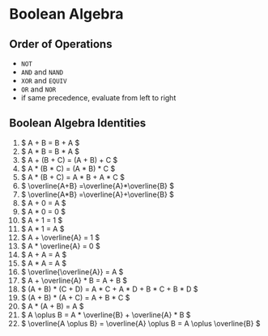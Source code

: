 <!-- Be sure to include the following in the head of the resulting HTML!

<script type="text/x-mathjax-config">
MathJax.Hub.Config({
  tex2jax: {inlineMath: [['$','$'], ['\\(','\\)']]}
});
<script src='https://cdnjs.cloudflare.com/ajax/libs/mathjax/2.7.2/MathJax.js?config=TeX-MML-AM_CHTML'></script> 
-->

# Boolean Algebra

## Order of Operations

- `NOT`
- `AND` and `NAND`
- `XOR` and `EQUIV`
- `OR` and `NOR`
- if same precedence, evaluate from left to right

## Boolean Algebra Identities

1. $ A + B = B + A $
2. $ A * B = B * A $
3. $ A + (B + C) = (A + B) + C $
4. $ A * (B * C) = (A * B) * C $
5. $ A * (B + C) = A * B + A * C $
6. $ \overline{A+B} =\overline{A}*\overline{B} $
7. $ \overline{A*B} =\overline{A}+\overline{B} $
8. $ A + 0 = A $
9. $ A * 0 = 0 $
10. $ A + 1 = 1 $
11. $ A * 1 = A $
12. $ A + \overline{A} = 1 $
13. $ A * \overline{A} = 0 $
14. $ A + A = A $
15. $ A * A = A $
16. $ \overline{\overline{A}} = A $
17. $ A + \overline{A} * B = A + B $
18. $ (A + B) * (C + D) = A * C + A * D + B * C + B * D $
19. $ (A + B) * (A + C) = A + B * C $
20. $ A * (A + B) = A $
21. $ A \oplus B = A * \overline{B} + \overline{A} * B $
22. $ \overline{A \oplus B} = \overline{A} \oplus B = A \oplus \overline{B} $

